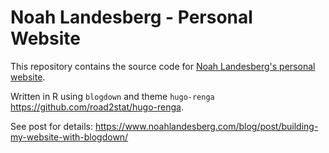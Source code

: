 # Noah Landesberg - Personal Website
This repository contains the source code for [Noah Landesberg's personal website](https://www.noahlandesberg.com).
  
Written in R using `blogdown` and theme `hugo-renga` https://github.com/road2stat/hugo-renga. 
  
See post for details: https://www.noahlandesberg.com/blog/post/building-my-website-with-blogdown/

